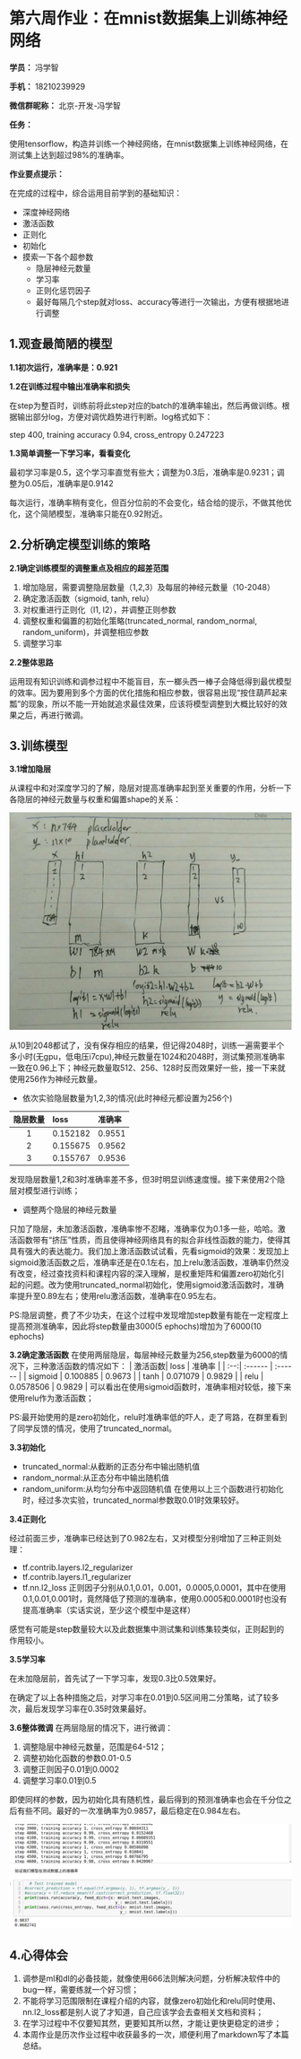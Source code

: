 # 第六周作业：在mnist数据集上训练神经网络
**学员：** 冯学智

**手机：** 18210239929

**微信群昵称：** 北京-开发-冯学智

**任务：**

使用tensorflow，构造并训练一个神经网络，在mnist数据集上训练神经网络，在测试集上达到超过98%的准确率。

**作业要点提示：**

在完成的过程中，综合运用目前学到的基础知识：
- 深度神经网络
- 激活函数
- 正则化
- 初始化
- 摸索一下各个超参数
  - 隐层神经元数量
  - 学习率
  - 正则化惩罚因子
  - 最好每隔几个step就对loss、accuracy等进行一次输出，方便有根据地进行调整

## 1.观查最简陋的模型
**1.1初次运行，准确率是：0.921**

**1.2在训练过程中输出准确率和损失**

在step为整百时，训练前将此step对应的batch的准确率输出，然后再做训练。根据输出部分log，方便对调优趋势进行判断。log格式如下：

step 400, training accuracy 0.94, cross_entropy 0.247223

**1.3简单调整一下学习率，看看变化**

最初学习率是0.5，这个学习率直觉有些大；调整为0.3后，准确率是0.9231；调整为0.05后，准确率是0.9142

每次运行，准确率稍有变化，但百分位前的不会变化，结合给的提示，不做其他优化，这个简陋模型，准确率只能在0.92附近。

## 2.分析确定模型训练的策略
**2.1确定训练模型的调整重点及相应的超差范围**
1. 增加隐层，需要调整隐层数量（1,2,3）及每层的神经元数量（10-2048）
2. 确定激活函数（sigmoid, tanh, relu）
3. 对权重进行正则化（l1, l2），并调整正则参数
4. 调整权重和偏置的初始化策略(truncated_normal, random_normal, random_uniform)，并调整相应参数
5. 调整学习率

**2.2整体思路**

运用现有知识训练和调参过程中不能盲目，东一榔头西一棒子会降低得到最优模型的效率。因为要用到多个方面的优化措施和相应参数，很容易出现“按住葫芦起来瓢”的现象，所以不能一开始就追求最佳效果，应该将模型调整到大概比较好的效果之后，再进行微调。

## 3.训练模型
**3.1增加隐层**

从课程中和对深度学习的了解，隐层对提高准确率起到至关重要的作用，分析一下各隐层的神经元数量与权重和偏置shape的关系：
<div align=center><img  src="https://github.com/SDMrFeng/photosets/raw/master/hidelayershape1.png"/></div>

从10到2048都试了，没有保存相应的结果，但记得2048时，训练一遍需要半个多小时(无gpu，低电压i7cpu),神经元数量在1024和2048时，测试集预测准确率一致在0.96上下；神经元数量取512、256、128时反而效果好一些，接一下来就使用256作为神经元数量。

- 依次实验隐层数量为1,2,3的情况(此时神经元都设置为256个)

| 隐层数量| loss   |  准确率     |
| :--:| :--------- | :---------  |
| 1     | 0.152182 |   0.9551     |
| 2     |   0.155675   |   0.9562   |
| 3     |    0.155767    |  0.9536  |
发现隐层数量1,2和3时准确率差不多，但3时明显训练速度慢。接下来使用2个隐层对模型进行训练；

- 调整两个隐层的神经元数量

只加了隐层，未加激活函数，准确率惨不忍睹，准确率仅为0.1多一些，哈哈。激活函数带有“挤压”性质，而且使得神经网络具有的拟合非线性函数的能力，使得其具有强大的表达能力。我们加上激活函数试试看，先看sigmoid的效果：发现加上sigmoid激活函数之后，准确率还是在0.1左右，加上relu激活函数，准确率仍然没有改变，经过查找资料和课程内容的深入理解，是权重矩阵和偏置zero初始化引起的问题。改为使用truncated_normal初始化，使用sigmoid激活函数时，准确率提升至0.89左右；使用relu激活函数，准确率在0.95左右。

PS:隐层调整，费了不少功夫，在这个过程中发现增加step数量有能在一定程度上提高预测准确率，因此将step数量由3000(5 ephochs)增加为了6000(10 ephochs)

**3.2确定激活函数**
在使用两层隐层，每层神经元数量为256,step数量为6000的情况下，三种激活函数的情况如下：
| 激活函数| loss   |  准确率  |
| :--:| :------ | :------  |
| sigmoid  | 0.100885 |   0.9673     |
| tanh     | 0.071079   |   0.9829   |
| relu     | 0.0578506  |  0.9829  |
可以看出在使用sigmoid函数时，准确率相对较低，接下来使用relu作为激活函数；

PS:最开始使用的是zero初始化，relu时准确率低的吓人，走了弯路，在群里看到了同学反馈的情况，使用了truncated_normal。

**3.3初始化**
- truncated_normal:从截断的正态分布中输出随机值
- random_normal:从正态分布中输出随机值
- random_uniform:从均匀分布中返回随机值
在使用以上三个函数进行初始化时，经过多次实验，truncated_normal参数取0.01时效果较好。

**3.4正则化**

经过前面三步，准确率已经达到了0.982左右，又对模型分别增加了三种正则处理：
- tf.contrib.layers.l2_regularizer
- tf.contrib.layers.l1_regularizer
- tf.nn.l2_loss
正则因子分别从0.1,0.01，0.001，0.0005,0.0001，其中在使用0.1,0.01,0.001时，竟然降低了预测的准确率，使用0.0005和0.0001时也没有提高准确率（实话实说，至少这个模型中是这样）

感觉有可能是step数量较大以及此数据集中测试集和训练集较类似，正则起到的作用较小。

**3.5学习率**

在未加隐层前，首先试了一下学习率，发现0.3比0.5效果好。

在确定了以上各种措施之后，对学习率在0.01到0.5区间用二分策略，试了较多次，最后发现学习率在0.35时效果最好。

**3.6整体微调**
在两层隐层的情况下，进行微调：
1. 调整隐层中神经元数量，范围是64-512；
2. 调整初始化函数的参数0.01-0.5
3. 调整正则因子0.01到0.0002
4. 调整学习率0.01到0.5

即使同样的参数，因为初始化具有随机性，最后得到的预测准确率也会在千分位之后有些不同。最好的一次准确率为0.9857，最后稳定在0.984左右。
<div align=center><img  src="https://github.com/SDMrFeng/photosets/raw/master/mnistmultilayerNNresult.png"/></div>


## 4.心得体会
1. 调参是ml和dl的必备技能，就像使用666法则解决问题，分析解决软件中的bug一样，需要练就一个好习惯；
2. 不能将学习范围限制在课程介绍的内容，就像zero初始化和relu同时使用、nn.l2_loss都是别人说了才知道，自己应该学会去查相关文档和资料；
3. 在学习过程中不仅要知其然，更要知其所以然，才能让更快更稳定的进步；
4. 本周作业是历次作业过程中收获最多的一次，顺便利用了markdown写了本篇总结。
